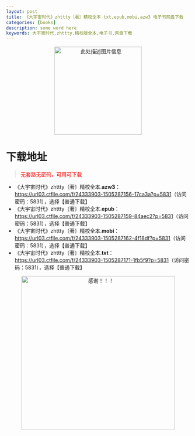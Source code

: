 ```yaml
---
layout: post
title: 《大宇宙时代》zhttty〔著〕精校全本 txt,epub,mobi,azw3 电子书网盘下载
categories: [books]
description: some word here
keywords: 大宇宙时代,zhttty,精校版全本,电子书,网盘下载
---
```


<div align="center"><img src="https://qweree.cn/wp-content/uploads/2025/05/da-yu-zhou-shi-dai-tuya.jpg" alt="此处描述图片信息" width="240px" height="auto"></div>

# 下载地址

> <p style="color:red" >无套路无密码，可用可下载</p>

- 《大宇宙时代》zhttty〔著〕精校全本.**azw3**：<https://url03.ctfile.com/f/24333903-1505287156-17ca3a?p=5831>（访问密码：5831），选择【普通下载】
- 《大宇宙时代》zhttty〔著〕精校全本.**epub**：<https://url03.ctfile.com/f/24333903-1505287159-84aec2?p=5831>（访问密码：5831），选择【普通下载】
- 《大宇宙时代》zhttty〔著〕精校全本.**mobi**：<https://url03.ctfile.com/f/24333903-1505287162-4f18df?p=5831>（访问密码：5831），选择【普通下载】
- 《大宇宙时代》zhttty〔著〕精校全本.**txt**：<https://url03.ctfile.com/f/24333903-1505287171-1fb5f9?p=5831>（访问密码：5831），选择【普通下载】

<div align="center"><img src="https://pic.imgdb.cn/item/6707df6bd29ded1a8ce37031.gif" alt="感谢！！！" width="420px" height="auto"/></div>
